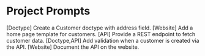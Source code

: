 # Project Prompts

[Doctype] Create a Customer doctype with address field.
[Website] Add a home page template for customers.
[API] Provide a REST endpoint to fetch customer data.
[Doctype,API] Add validation when a customer is created via the API.
[Website] Document the API on the website.
